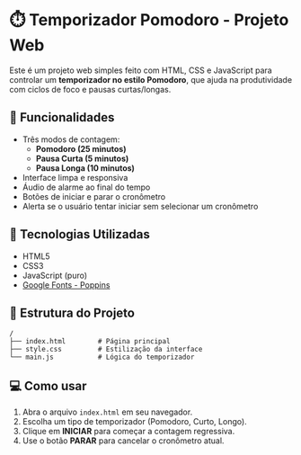 # ⏱️ Temporizador Pomodoro - Projeto Web

Este é um projeto web simples feito com HTML, CSS e JavaScript para controlar um **temporizador no estilo Pomodoro**, que ajuda na produtividade com ciclos de foco e pausas curtas/longas.

## 🎯 Funcionalidades

- Três modos de contagem:
  - **Pomodoro (25 minutos)**
  - **Pausa Curta (5 minutos)**
  - **Pausa Longa (10 minutos)**
- Interface limpa e responsiva
- Áudio de alarme ao final do tempo
- Botões de iniciar e parar o cronômetro
- Alerta se o usuário tentar iniciar sem selecionar um cronômetro

## 🧪 Tecnologias Utilizadas

- HTML5
- CSS3
- JavaScript (puro)
- [Google Fonts - Poppins](https://fonts.google.com/specimen/Poppins)

## 📁 Estrutura do Projeto

```
/
├── index.html        # Página principal
├── style.css         # Estilização da interface
└── main.js           # Lógica do temporizador
```

## 💻 Como usar

1. Abra o arquivo `index.html` em seu navegador.
2. Escolha um tipo de temporizador (Pomodoro, Curto, Longo).
3. Clique em **INICIAR** para começar a contagem regressiva.
4. Use o botão **PARAR** para cancelar o cronômetro atual.
